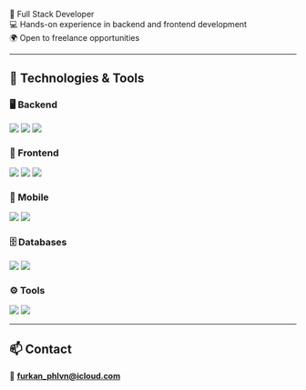 🚀 Full Stack Developer  
💻 Hands-on experience in backend and frontend development  
🌍 Open to freelance opportunities  

---

## 🔧 Technologies & Tools  

### 🖥️ Backend  
<p align="left">
  <img src="https://img.shields.io/badge/.NET-512BD4?style=for-the-badge&logo=dotnet&logoColor=white" />
  <img src="https://img.shields.io/badge/C%23-239120?style=for-the-badge&logo=c-sharp&logoColor=white" />
  <img src="https://img.shields.io/badge/Node.js-339933?style=for-the-badge&logo=node.js&logoColor=white" />
</p>

### 🎨 Frontend  
<p align="left">
  <img src="https://img.shields.io/badge/JavaScript-F7DF1E?style=for-the-badge&logo=javascript&logoColor=black" />
  <img src="https://img.shields.io/badge/TypeScript-3178C6?style=for-the-badge&logo=typescript&logoColor=white" />
  <img src="https://img.shields.io/badge/React-20232A?style=for-the-badge&logo=react&logoColor=61DAFB" />
</p>

### 📱 Mobile  
<p align="left">
  <img src="https://img.shields.io/badge/React%20Native-61DAFB?style=for-the-badge&logo=react&logoColor=black" />
  <img src="https://img.shields.io/badge/Java-007396?style=for-the-badge&logo=java&logoColor=white" />  
</p>

### 🗄️ Databases  
<p align="left">
  <img src="https://img.shields.io/badge/MSSQL-CC2927?style=for-the-badge&logo=microsoft-sql-server&logoColor=white" />
  <img src="https://img.shields.io/badge/PostgreSQL-336791?style=for-the-badge&logo=postgresql&logoColor=white" />
</p>

### ⚙️ Tools  
<p align="left">
  <img src="https://img.shields.io/badge/Git-F05032?style=for-the-badge&logo=git&logoColor=white" />
  <img src="https://img.shields.io/badge/Azure%20DevOps-0078D7?style=for-the-badge&logo=azuredevops&logoColor=white" />
</p>

---

## 📫 Contact  
📧 **furkan_phlvn@icloud.com**  
